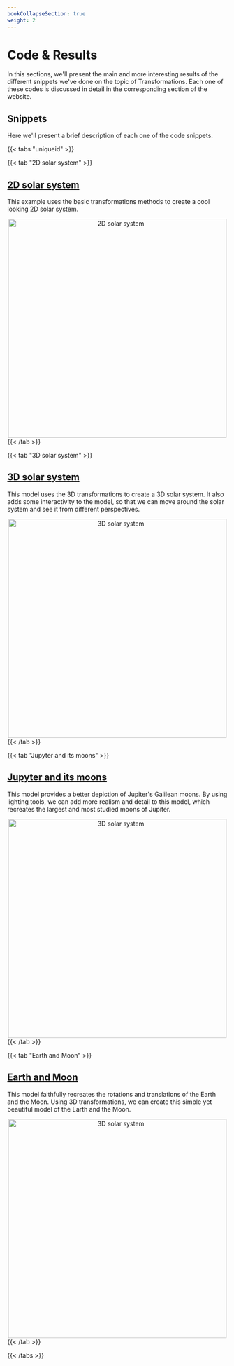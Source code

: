 ```yaml
---
bookCollapseSection: true
weight: 2
---
```


# **Code & Results**

In this sections, we'll present the main and more interesting results of the different snippets we've done on the topic of Transformations. Each one of these codes is discussed in detail in the corresponding section of the website.

## Snippets

Here we'll present a brief description of each one of the code snippets.

{{< tabs "uniqueid" >}}

{{< tab "2D solar system" >}}
## [2D solar system](./2D-Solar-System)

This example uses the basic transformations methods to create a cool looking 2D solar system.

<img class="image" alt="2D solar system" src="https://i.ibb.co/RD2330J/2dSS.png" title="2D solar system" width="500"/>
{{< /tab >}}

{{< tab "3D solar system" >}}
## [3D solar system](./3D-Solar-System)
This model uses the 3D transformations to create a 3D solar system. It also adds some interactivity to the model, so that we can move around the solar system and see it from different perspectives.

<img class="image" alt="3D solar system" src="https://i.ibb.co/ZTj5hsS/3dSS.png" title="3D solar system" width="500"/>
{{< /tab >}}

{{< tab "Jupyter and its moons" >}}
## [Jupyter and its moons](./Jupyter-and-its-moons)

This model provides a better depiction of Jupiter's Galilean moons. By using lighting tools, we can add more realism and detail to this model, which recreates the largest and most studied moons of Jupiter.

<img class="image" alt="3D solar system" src='/showcase/assets/jupyter_model.jpg' title="jupyter and its moons" width="500"/>
{{< /tab >}}

{{< tab "Earth and Moon" >}}
## [Earth and Moon](./Earth-and-Moon)

This model faithfully recreates the rotations and translations of the Earth and the Moon. Using 3D transformations, we can create this simple yet beautiful model of the Earth and the Moon.

<img class="image" alt="3D solar system" src='/showcase/assets/earth_model.jpg' title="jupyter and its moons" width="500"/>
{{< /tab >}}

{{< /tabs >}}

<style>
    .image {
        display: block;
        margin: 0 auto;
        width:500;
        text-align: center;
    }
</style>